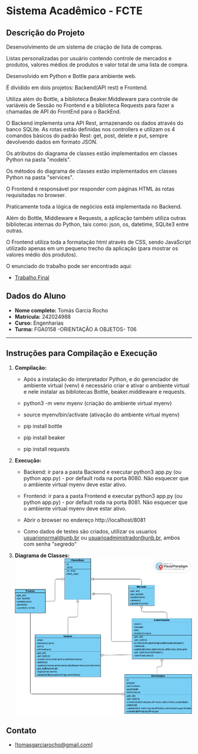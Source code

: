 # Sistema Acadêmico - FCTE

## Descrição do Projeto

Desenvolvimento de um sistema de criação de lista de compras. 

Listas personalizadas por usuário contendo controle de mercados e produtos, valores médios de produtos e valor total de uma lista de compra.

Desenvolvido em Python e Bottle para ambiente web.

É dividido em dois projetos: Backend(API rest) e Frontend.

Utiliza além do Bottle, a biblioteca Beaker.Middleware para controle de variáveis de Sessão no Frontend e a biblioteca Requests para fazer a chamadas de API do FrontEnd para o BackEnd. 

O Backend implementa uma API Rest, armazenando os dados através do banco SQLite. As rotas estão definidas nos controllers e utilizam os 4 comandos básicos do padrão Rest: get, post, delete e put, sempre devolvendo dados em formato JSON.

Os atributos do diagrama de classes estão implementados em classes Python na pasta "models".

Os métodos do diagrama de classes estão implementados em classes Python na pasta "services".

O Frontend é responsável por responder com páginas HTML às rotas requisitadas no browser.

Praticamente toda a lógica de negócios está implementada no Backend.

Além do Bottle, Middleware e Requests, a aplicação também utiliza outras bibliotecas internas do Python, tais como: json, os, datetime, SQLite3 entre outras.

O Frontend utiliza toda a formatação html através de CSS, sendo JavaScript utilizado apenas em um pequeno trecho da aplicação (para mostrar os valores médio dos produtos).

O enunciado do trabalho pode ser encontrado aqui:
- [Trabalho Final](https://github.com/lboaventura25/OO-T06_2025.1_UnB_FCTE/tree/main/trabalhos/epf)



## Dados do Aluno

- **Nome completo:** Tomás Garcia Rocho
- **Matrícula:** 242024988
- **Curso:** Engenharias
- **Turma:** FGA0158 -ORIENTAÇÃO A OBJETOS- T06

---

## Instruções para Compilação e Execução

1. **Compilação:**  
    * Após a instalação do interpretador Python, e do gerenciador de ambiente virtual (venv) é necessário criar e ativar o ambiente virtual e nele instalar as bibliotecas Bottle, beaker.middleware e requests.

    * python3 -m venv myenv (criação do ambiente virtual myenv)

    * source myenv/bin/activate (ativação do ambiente virtual myenv)
    
    * pip install bottle

    * pip install beaker

    * pip install requests

2. **Execução:**  
    * Backend: ir para a pasta Backend e executar python3 app.py (ou python app.py) - por default roda na porta 8080. Não esquecer que o ambiente virtual myenv deve estar ativo.
 
    * Frontend: ir para a pasta Frontend e executar python3 app.py (ou python app.py) - por default roda na porta 8081. Não esquecer que o ambiente virtual myenv deve estar ativo.

    * Abrir o browser no endereço http://localhost/8081

    * Como dados de testes são criados, utilizar os usuarios usuarionormal@unb.br ou usuarioadministrador@unb.br, ambos com senha "segredo"

3. **Diagrama de Classes:**
    ![DiagramaClasses.png](DiagramaClasses.png)

## Contato

- [tomasgarciarocho@gmail.com]
